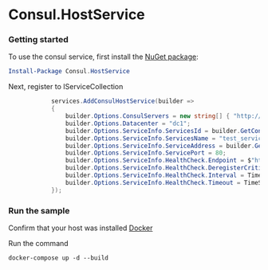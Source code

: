 # Consul.HostService

### Getting started
To use the consul service, first install the [NuGet package](https://www.nuget.org/packages/Consul.HostService/):

```powershell
Install-Package Consul.HostService
``` 

Next, register to IServiceCollection
```csharp
            services.AddConsulHostService(builder =>
            {
                builder.Options.ConsulServers = new string[] { "http://consul-node1:8500", "http://consul-node2:8500", "http://consul-node3:8500", "http://consul-node4:8500" };
                builder.Options.Datacenter = "dc1";
                builder.Options.ServiceInfo.ServicesId = builder.GetContainerID();
                builder.Options.ServiceInfo.ServicesName = "test_service";
                builder.Options.ServiceInfo.ServiceAddress = builder.GetCurrentHost();
                builder.Options.ServiceInfo.ServicePort = 80;
                builder.Options.ServiceInfo.HealthCheck.Endpoint = $"http://{builder.Options.ServiceInfo.ServiceAddress}:{builder.Options.ServiceInfo.ServicePort}/api/health";
                builder.Options.ServiceInfo.HealthCheck.DeregisterCriticalServiceAfter = TimeSpan.FromSeconds(5);
                builder.Options.ServiceInfo.HealthCheck.Interval = TimeSpan.FromSeconds(10);
                builder.Options.ServiceInfo.HealthCheck.Timeout = TimeSpan.FromSeconds(5);
            });
```

### Run the sample
Confirm that your host was installed [Docker](https://www.docker.com/) 

Run the command
```brash
docker-compose up -d --build
```

